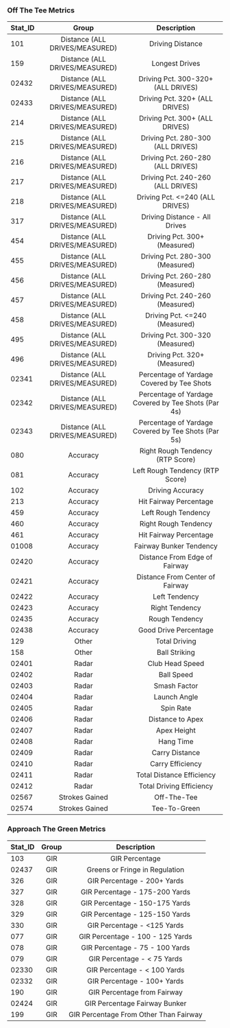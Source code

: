 

### Off The Tee Metrics

| Stat_ID       | Group         | Description   |
| ------------- |:-------------:|:-------------:|
| 101           | Distance (ALL DRIVES/MEASURED) | Driving Distance |
| 159          | Distance (ALL DRIVES/MEASURED) | Longest Drives |
| 02432         | Distance (ALL DRIVES/MEASURED) | Driving Pct. 300-320+ (ALL DRIVES) |
| 02433       | Distance (ALL DRIVES/MEASURED) | Driving Pct. 320+ (ALL DRIVES) |
| 214         | Distance (ALL DRIVES/MEASURED) | Driving Pct. 300+ (ALL DRIVES) |
| 215          | Distance (ALL DRIVES/MEASURED) | Driving Pct. 280-300 (ALL DRIVES) |
| 216          | Distance (ALL DRIVES/MEASURED) | Driving Pct. 260-280 (ALL DRIVES) |
| 217          | Distance (ALL DRIVES/MEASURED) | Driving Pct. 240-260 (ALL DRIVES) |
| 218          | Distance (ALL DRIVES/MEASURED) | Driving Pct. <=240 (ALL DRIVES) |
| 317         | Distance (ALL DRIVES/MEASURED) | Driving Distance - All Drives |
| 454         | Distance (ALL DRIVES/MEASURED) | Driving Pct. 300+ (Measured) |
| 455         | Distance (ALL DRIVES/MEASURED) | Driving Pct. 280-300 (Measured) |
| 456         | Distance (ALL DRIVES/MEASURED) | Driving Pct. 260-280 (Measured) |
| 457         | Distance (ALL DRIVES/MEASURED) | Driving Pct. 240-260 (Measured) |
| 458         | Distance (ALL DRIVES/MEASURED) | Driving Pct. <=240 (Measured) |
| 495         | Distance (ALL DRIVES/MEASURED) | Driving Pct. 300-320 (Measured) |
| 496         | Distance (ALL DRIVES/MEASURED) | Driving Pct. 320+ (Measured) |
| 02341 | Distance (ALL DRIVES/MEASURED) | Percentage of Yardage Covered by Tee Shots |
| 02342 | Distance (ALL DRIVES/MEASURED) | Percentage of Yardage Covered by Tee Shots (Par 4s) |
| 02343 | Distance (ALL DRIVES/MEASURED) | Percentage of Yardage Covered by Tee Shots (Par 5s) |
| 080 | Accuracy | Right Rough Tendency (RTP Score) |
| 081 | Accuracy | Left Rough Tendency (RTP Score) |
| 102   | Accuracy | Driving Accuracy |
| 213 | Accuracy | Hit Fairway Percentage |
| 459 | Accuracy | Left Rough Tendency |
| 460 | Accuracy | Right Rough Tendency |
| 461 | Accuracy | Hit Fairway Percentage |
| 01008 | Accuracy | Fairway Bunker Tendency |
| 02420 | Accuracy | Distance From Edge of Fairway |
| 02421 | Accuracy | Distance From Center of Fairway |
| 02422 | Accuracy | Left Tendency |
| 02423 | Accuracy | Right Tendency |
| 02435 | Accuracy | Rough Tendency |
| 02438 | Accuracy | Good Drive Percentage |
| 129 | Other | Total Driving |
| 158 | Other | Ball Striking |
| 02401 | Radar | Club Head Speed |
| 02402 | Radar | Ball Speed |
| 02403 | Radar | Smash Factor |
| 02404 | Radar | Launch Angle |
| 02405 | Radar | Spin Rate |
| 02406 | Radar | Distance to Apex |
| 02407 | Radar | Apex Height |
| 02408 | Radar | Hang Time |
| 02409 | Radar | Carry Distance |
| 02410 | Radar | Carry Efficiency |
| 02411 | Radar | Total Distance Efficiency |
| 02412 | Radar | Total Driving Efficiency |
| 02567 | Strokes Gained  | Off-The-Tee | 
| 02574 | Strokes Gained | Tee-To-Green  | 


### Approach The Green Metrics

| Stat_ID       | Group         | Description   |
| ------------- |:-------------:|:-------------:|
| 103           | GIR | GIR Percentage |
| 02437         | GIR | Greens or Fringe in Regulation |
| 326 | GIR | GIR Percentage - 200+ Yards |
| 327 | GIR | GIR Percentage - 175-200 Yards |
| 328 | GIR | GIR Percentage - 150-175 Yards |
| 329 | GIR | GIR Percentage - 125-150 Yards |
| 330 | GIR | GIR Percentage - <125 Yards |
| 077 | GIR | GIR Percentage - 100 - 125 Yards |
| 078 | GIR | GIR Percentage - 75 - 100 Yards |
| 079 | GIR | GIR Percentage - < 75 Yards |
| 02330 | GIR | GIR Percentage - < 100 Yards |
| 02332 | GIR | GIR Percentage - 100+ Yards |
| 190 | GIR | GIR Percentage from Fairway |
| 02424 | GIR | GIR Percentage Fairway Bunker |
| 199 | GIR | GIR Percentage From Other Than Fairway |



